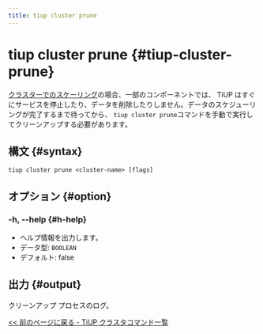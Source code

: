 ```yaml
---
title: tiup cluster prune
---
```


# tiup cluster prune {#tiup-cluster-prune}

[クラスターでのスケーリング](/tiup/tiup-component-cluster-scale-in.md)の場合、一部のコンポーネントでは、 TiUP はすぐにサービスを停止したり、データを削除したりしません。データのスケジューリングが完了するまで待ってから、 `tiup cluster prune`コマンドを手動で実行してクリーンアップする必要があります。

## 構文 {#syntax}

```shell
tiup cluster prune <cluster-name> [flags]
```

## オプション {#option}

### -h, --help {#h-help}

-   ヘルプ情報を出力します。
-   データ型: `BOOLEAN`
-   デフォルト: false

## 出力 {#output}

クリーンアップ プロセスのログ。

[&lt;&lt; 前のページに戻る - TiUP クラスタコマンド一覧](/tiup/tiup-component-cluster.md#command-list)
